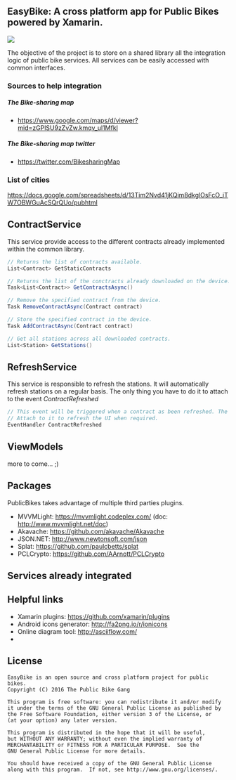 ## EasyBike: A cross platform app for Public Bikes powered by Xamarin.

![](https://github.com/ThePublicBikeGang/EasyBike/blob/master/EasyBike/EasyBike/Assets/phones.png?raw=true)


The objective of the project is to store on a shared library all the integration logic of public bike services.
All services can be easily accessed with common interfaces.

### Sources to help integration
##### The Bike-sharing map
* https://www.google.com/maps/d/viewer?mid=zGPlSU9zZvZw.kmqv_ul1MfkI

##### The Bike-sharing map twitter
* https://twitter.com/BikesharingMap

### List of cities 
https://docs.google.com/spreadsheets/d/13Tim2Nvd41jKQim8dkglOsFcO_iTW7OBWGuAcSQrQUo/pubhtml

## ContractService
This service provide access to the different contracts already implemented within the common library.

```C#
// Returns the list of contracts available.
List<Contract> GetStaticContracts

// Returns the list of the conctracts already downloaded on the device.
Task<List<Contract>> GetContractsAsync() 

// Remove the specified contract from the device.
Task RemoveContractAsync(Contract contract)

// Store the specified contract in the device.
Task AddContractAsync(Contract contract)

// Get all stations across all downloaded contracts.
List<Station> GetStations()
```

## RefreshService
This service is responsible to refresh the stations. It will automatically refresh stations on a regular basis.
The only thing you have to do it to attach to the event *ContractRefreshed*

```C#
// This event will be triggered when a contract as been refreshed. The sender is the refreshed contract reference.
// Attach to it to refresh the UI when required.
EventHandler ContractRefreshed
```

## ViewModels

more to come... ;)

## Packages 

PublicBikes takes advantage of multiple third parties plugins.

* MVVMLight: https://mvvmlight.codeplex.com/ (doc: http://www.mvvmlight.net/doc)
* Akavache: https://github.com/akavache/Akavache
* JSON.NET: http://www.newtonsoft.com/json
* Splat: https://github.com/paulcbetts/splat
* PCLCrypto: https://github.com/AArnott/PCLCrypto


## Services already integrated


## Helpful links
* Xamarin plugins: https://github.com/xamarin/plugins
* Android icons generator: http://fa2png.io/r/ionicons
* Online diagram tool: http://asciiflow.com/
* 


## License
    EasyBike is an open source and cross platform project for public bikes.
    Copyright (C) 2016 The Public Bike Gang
    
    This program is free software: you can redistribute it and/or modify
    it under the terms of the GNU General Public License as published by
    the Free Software Foundation, either version 3 of the License, or
    (at your option) any later version.
    
    This program is distributed in the hope that it will be useful,
    but WITHOUT ANY WARRANTY; without even the implied warranty of
    MERCHANTABILITY or FITNESS FOR A PARTICULAR PURPOSE.  See the
    GNU General Public License for more details.
    
    You should have received a copy of the GNU General Public License
    along with this program.  If not, see http://www.gnu.org/licenses/.
